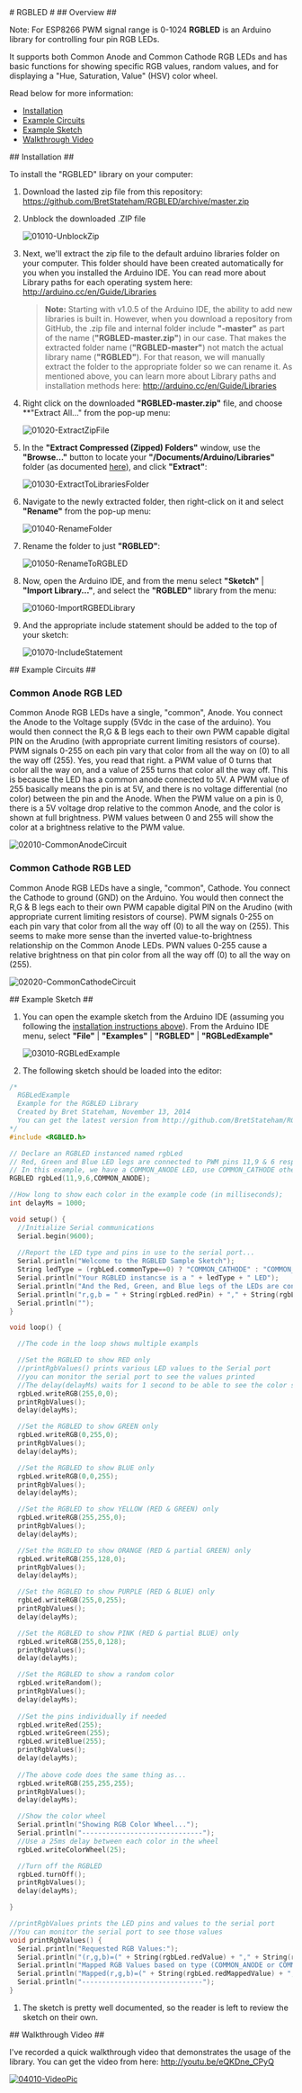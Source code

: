 ﻿<a name="rgbled" />
# RGBLED #

<a name="overview" />
## Overview ##

Note: For ESP8266 PWM signal range is 0-1024
**RGBLED** is an Arduino library for controlling four pin RGB LEDs.

It supports both Common Anode and Common Cathode RGB LEDs and has basic functions for showing specific RGB values, random values, and for displaying a "Hue, Saturation, Value" (HSV) color wheel.

Read below for more information:

- [Installation](#installation)
- [Example Circuits](#exampleCircuits)
- [Example Sketch](#exampleSketch)
- [Walkthrough Video](#video)

<a name="installation" />
## Installation  ##

To install the "RGBLED" library on your computer:

1. Download the lasted zip file from this repository: https://github.com/BretStateham/RGBLED/archive/master.zip

1. Unblock the downloaded .ZIP file

	![01010-UnblockZip](images/01010-unblockzip.png?raw=true "Unblock Zip File")

1. Next, we'll extract the zip file to the default arduino libraries folder on your computer.  This folder should have been created automatically for you when you installed the Arduino IDE.  You can read more about Library paths for each operating system here: http://arduino.cc/en/Guide/Libraries

	> **Note:** Starting with v1.0.5 of the Arduino IDE, the ability to add new libraries is built in.  However, when you download a repository from GitHub, the .zip file and internal folder include **"-master"** as part of the name (**"RGBLED-master.zip"**) in our case.  That makes the extracted folder name (**"RGBLED-master"**) not match the actual library name (**"RGBLED"**).  For that reason, we will manually extract the folder to the appropriate folder so we can rename it.  As mentioned above, you can learn more about Library paths and installation methods here: http://arduino.cc/en/Guide/Libraries

1. Right click on the downloaded **"RGBLED-master.zip"** file, and choose **"Extract All..." from the pop-up menu:

	![01020-ExtractZipFile](images/01020-extractzipfile.png?raw=true "Extract Zip File")

1. In the **"Extract Compressed (Zipped) Folders"** window, use the **"Browse..."** button to locate your **"/Documents/Arduino/Libraries"** folder (as documented [here](http://arduino.cc/en/Guide/Libraries)), and click **"Extract"**:

	![01030-ExtractToLibrariesFolder](images/01030-extracttolibrariesfolder.png?raw=true "Extract to Libraries Folder")

1. Navigate to the newly extracted folder, then right-click on it and select **"Rename"** from the pop-up menu:

	![01040-RenameFolder](images/01040-renamefolder.png?raw=true "Rename Folder")

1. Rename the folder to just **"RGBLED"**:

	![01050-RenameToRGBLED](images/01050-renametorgbled.png?raw=true "Rename to RGBLED")

1. Now, open the Arduino IDE, and from the menu select **"Sketch"** | **"Import Library..."**, and select the **"RGBLED"** library from the menu:

	![01060-ImportRGBEDLibrary](images/01060-importrgbedlibrary.png?raw=true "Import RGBLED Library")

1. And the appropriate include statement should be added to the top of your sketch:

	![01070-IncludeStatement](images/01070-includestatement.png?raw=true "Include Statement")


<a name="exampleCircuits" />
## Example Circuits ##

### Common Anode RGB LED ###

Common Anode RGB LEDs have a single, "common", Anode.  You connect the Anode to the Voltage supply (5Vdc in the case of the arduino).  You would then connect the R,G & B legs each to their own PWM capable digital PIN on the Arudino (with appropriate current limiting resistors of course).  PWM signals 0-255 on each pin vary that color from all the way on (0) to all the way off (255).  Yes, you read that right.  a PWM value of 0 turns that color all the way on, and a value of 255 turns that color all the way off.  This is because the LED has a common anode connected to 5V.  A PWM value of 255 basically means the pin is at 5V, and there is no voltage differential (no color) between the pin and the Anode.  When the PWM value on a pin is 0, there is a 5V voltage drop relative to the common Anode, and the color is shown at full brightness.  PWM values between 0 and 255 will show the color at a brightness relative to the PWM value.

![02010-CommonAnodeCircuit](images/02010-commonanodecircuit.png?raw=true "Common Anode Circuit")

### Common Cathode RGB LED ###

Common Anode RGB LEDs have a single, "common", Cathode.  You connect the Cathode to ground (GND) on the Arduino.  You would then connect the R,G & B legs each to their own PWM capable digital PIN on the Arudino (with appropriate current limiting resistors of course).  PWM signals 0-255 on each pin vary that color from all the way off (0) to all the way on (255).  This seems to make more sense than the inverted value-to-brightness relationship on the Common Anode LEDs.  PWN values 0-255 cause a relative brightness on that pin color from all the way off (0) to all the way on (255).

![02020-CommonCathodeCircuit](images/02020-commoncathodecircuit.png?raw=true "Common Cathode Circuit")

<a name="exampleSketch" />
## Example Sketch ##

1. You can open the example sketch from the Arduino IDE (assuming you following the [installation instructions above](#installation)).  From the Arduino IDE menu, select **"File"** | **"Examples"** | **"RGBLED"** | **"RGBLedExample"**

	![03010-RGBLedExample](images/03010-rgbledexample.png?raw=true "Open RGBLedExample")

1. The following sketch should be loaded into the editor:

````C++
/*
  RGBLedExample
  Example for the RGBLED Library
  Created by Bret Stateham, November 13, 2014
  You can get the latest version from http://github.com/BretStateham/RGBLED
*/
#include <RGBLED.h>

// Declare an RGBLED instanced named rgbLed
// Red, Green and Blue LED legs are connected to PWM pins 11,9 & 6 respectively
// In this example, we have a COMMON_ANODE LED, use COMMON_CATHODE otherwise
RGBLED rgbLed(11,9,6,COMMON_ANODE);

//How long to show each color in the example code (in milliseconds);
int delayMs = 1000;

void setup() {
  //Initialize Serial communications
  Serial.begin(9600);
  
  //Report the LED type and pins in use to the serial port...
  Serial.println("Welcome to the RGBLED Sample Sketch");
  String ledType = (rgbLed.commonType==0) ? "COMMON_CATHODE" : "COMMON_ANODE";
  Serial.println("Your RGBLED instancse is a " + ledType + " LED");
  Serial.println("And the Red, Green, and Blue legs of the LEDs are connected to pins:");
  Serial.println("r,g,b = " + String(rgbLed.redPin) + "," + String(rgbLed.greenPin) + "," + String(rgbLed.bluePin) );
  Serial.println("");
}

void loop() {

  //The code in the loop shows multiple exampls

  //Set the RGBLED to show RED only
  //printRgbValues() prints various LED values to the Serial port
  //you can monitor the serial port to see the values printed
  //The delay(delayMs) waits for 1 second to be able to see the color shown
  rgbLed.writeRGB(255,0,0);
  printRgbValues();
  delay(delayMs);

  //Set the RGBLED to show GREEN only
  rgbLed.writeRGB(0,255,0);
  printRgbValues();
  delay(delayMs);

  //Set the RGBLED to show BLUE only
  rgbLed.writeRGB(0,0,255);
  printRgbValues();
  delay(delayMs);

  //Set the RGBLED to show YELLOW (RED & GREEN) only
  rgbLed.writeRGB(255,255,0);
  printRgbValues();
  delay(delayMs);

  //Set the RGBLED to show ORANGE (RED & partial GREEN) only
  rgbLed.writeRGB(255,128,0);
  printRgbValues();
  delay(delayMs);

  //Set the RGBLED to show PURPLE (RED & BLUE) only
  rgbLed.writeRGB(255,0,255);
  printRgbValues();
  delay(delayMs);

  //Set the RGBLED to show PINK (RED & partial BLUE) only
  rgbLed.writeRGB(255,0,128);
  printRgbValues();
  delay(delayMs);

  //Set the RGBLED to show a random color
  rgbLed.writeRandom();
  printRgbValues();
  delay(delayMs);
  
  //Set the pins individually if needed
  rgbLed.writeRed(255);
  rgbLed.writeGreen(255);
  rgbLed.writeBlue(255);
  printRgbValues();
  delay(delayMs);
  
  //The above code does the same thing as...
  rgbLed.writeRGB(255,255,255);
  printRgbValues();
  delay(delayMs);

  //Show the color wheel
  Serial.println("Showing RGB Color Wheel...");
  Serial.println("------------------------------");
  //Use a 25ms delay between each color in the wheel
  rgbLed.writeColorWheel(25);

  //Turn off the RGBLED
  rgbLed.turnOff();
  printRgbValues();
  delay(delayMs);

}

//printRgbValues prints the LED pins and values to the serial port
//You can monitor the serial port to see those values
void printRgbValues() {
  Serial.println("Requested RGB Values:");
  Serial.println("(r,g,b)=(" + String(rgbLed.redValue) + "," + String(rgbLed.greenValue) + "," + String(rgbLed.blueValue) + ")");
  Serial.println("Mapped RGB Values based on type (COMMON_ANODE or COMMON_CATHODE):");
  Serial.println("Mapped(r,g,b)=(" + String(rgbLed.redMappedValue) + "," + String(rgbLed.greenMappedValue) + "," + String(rgbLed.blueMappedValue) + ")");
  Serial.println("------------------------------");
}
````

1. The sketch is pretty well documented, so the reader is left to review the sketch on their own.

<a name="video" />
## Walkthrough Video ##

I've recorded a quick walkthrough video that demonstrates the usage of the library.  You can get the video from here: http://youtu.be/eQKDne_CPyQ

[![04010-VideoPic](images/04010-videopic.png?raw=true "Video Pic")](http://youtu.be/eQKDne_CPyQ)
